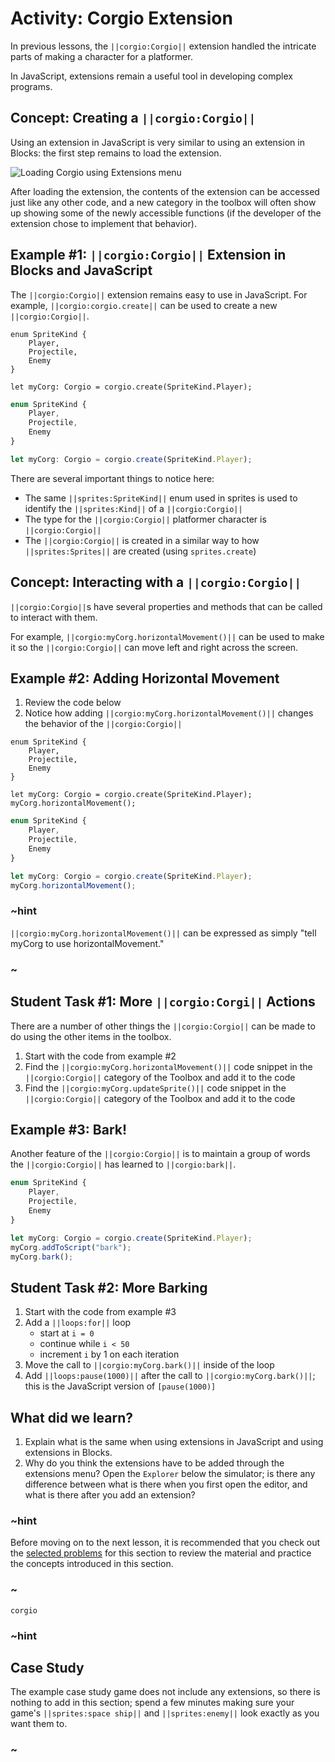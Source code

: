 # Activity: Corgio Extension

In previous lessons, the ``||corgio:Corgio||`` extension handled the intricate
parts of making a character for a platformer.

In JavaScript, extensions remain a useful tool in developing complex programs.

## Concept: Creating a ``||corgio:Corgio||``

Using an extension in JavaScript is very similar to using an extension in Blocks:
the first step remains to load the extension.

![Loading Corgio using Extensions menu](/static/courses/csintro3/structure/loading-extension.gif)

After loading the extension, the contents of the extension can be accessed just
like any other code, and a new category in the toolbox will often show up showing
some of the newly accessible functions (if the developer of the extension chose
to implement that behavior).

## Example #1: ``||corgio:Corgio||`` Extension in Blocks and JavaScript

The ``||corgio:Corgio||`` extension remains easy to use in JavaScript.
For example, ``||corgio:corgio.create||`` can be used to create a new ``||corgio:Corgio||``.

```blocks
enum SpriteKind {
    Player,
    Projectile,
    Enemy
}

let myCorg: Corgio = corgio.create(SpriteKind.Player);
```

```typescript
enum SpriteKind {
    Player,
    Projectile,
    Enemy
}

let myCorg: Corgio = corgio.create(SpriteKind.Player);
```

There are several important things to notice here:

* The same ``||sprites:SpriteKind||`` enum used in sprites is used to identify
the ``||sprites:Kind||`` of a ``||corgio:Corgio||``
* The type for the ``||corgio:Corgio||`` platformer character is ``||corgio:Corgio||``
* The ``||corgio:Corgio||`` is created in a similar way to how ``||sprites:Sprites||``
are created (using ``sprites.create``)

## Concept: Interacting with a ``||corgio:Corgio||``

``||corgio:Corgio||``s have several properties and methods that can be
called to interact with them.

For example, ``||corgio:myCorg.horizontalMovement()||`` can be used to make
it so the ``||corgio:Corgio||`` can move left and right across the screen.

## Example #2: Adding Horizontal Movement

1. Review the code below
2. Notice how adding ``||corgio:myCorg.horizontalMovement()||`` changes the
behavior of the ``||corgio:Corgio||``

```blocks
enum SpriteKind {
    Player,
    Projectile,
    Enemy
}

let myCorg: Corgio = corgio.create(SpriteKind.Player);
myCorg.horizontalMovement();
```

```typescript
enum SpriteKind {
    Player,
    Projectile,
    Enemy
}

let myCorg: Corgio = corgio.create(SpriteKind.Player);
myCorg.horizontalMovement();
```

### ~hint

``||corgio:myCorg.horizontalMovement()||`` can be expressed as simply
"tell myCorg to use horizontalMovement."

### ~

## Student Task #1: More ``||corgio:Corgi||`` Actions

There are a number of other things the ``||corgio:Corgio||`` can be made
to do using the other items in the toolbox.

1. Start with the code from example #2
2. Find the ``||corgio:myCorg.horizontalMovement()||`` code snippet in the
``||corgio:Corgio||`` category of the Toolbox and add it to the code
3. Find the ``||corgio:myCorg.updateSprite()||`` code snippet in the
``||corgio:Corgio||`` category of the Toolbox and add it to the code

## Example #3: Bark!

Another feature of the ``||corgio:Corgio||`` is to maintain a group of words
the ``||corgio:Corgio||`` has learned to ``||corgio:bark||``. 

```typescript
enum SpriteKind {
    Player,
    Projectile,
    Enemy
}

let myCorg: Corgio = corgio.create(SpriteKind.Player);
myCorg.addToScript("bark");
myCorg.bark();
```

## Student Task #2: More Barking

1. Start with the code from example #3
2. Add a ``||loops:for||`` loop
    * start at ``i = 0``
    * continue while ``i < 50``
    * increment ``i`` by 1 on each iteration
3. Move the call to ``||corgio:myCorg.bark()||`` inside of the loop
4. Add ``||loops:pause(1000)||`` after the call to ``||corgio:myCorg.bark()||``;
this is the JavaScript version of ``[pause(1000)]``

## What did we learn?

1. Explain what is the same when using extensions in JavaScript and using extensions in Blocks.
2. Why do you think the extensions have to be added through the extensions menu?
Open the ``Explorer`` below the simulator; is there any difference between what
is there when you first open the editor, and what is there after you add an extension?

### ~hint

Before moving on to the next lesson, it is recommended that you check out the
[selected problems](/courses/csintro3/structure/extensions-problems) for this section
to review the material and practice the concepts introduced in this section.

### ~

```package
corgio
```

### ~hint

## Case Study

The example case study game does not include any extensions, so there is nothing to
add in this section; spend a few minutes making sure your game's ``||sprites:space ship||``
and ``||sprites:enemy||`` look exactly as you want them to.

### ~